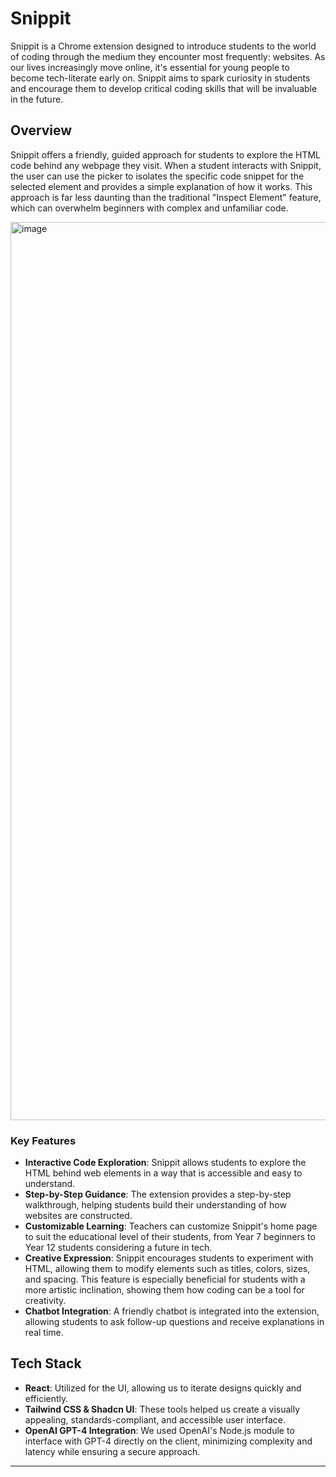 # Snippit

Snippit is a Chrome extension designed to introduce students to the world of coding through the medium they encounter most frequently: websites. As our lives increasingly move online, it's essential for young people to become tech-literate early on. Snippit aims to spark curiosity in students and encourage them to develop critical coding skills that will be invaluable in the future.

## Overview

Snippit offers a friendly, guided approach for students to explore the HTML code behind any webpage they visit. When a student interacts with Snippit, the user can use the picker to isolates the specific code snippet for the selected element and provides a simple explanation of how it works. This approach is far less daunting than the traditional "Inspect Element" feature, which can overwhelm beginners with complex and unfamiliar code.

<img width="1437" alt="image" src="https://github.com/user-attachments/assets/9e4a032b-cb24-46f1-89df-fa7030fd6bf7">


### Key Features
- **Interactive Code Exploration**: Snippit allows students to explore the HTML behind web elements in a way that is accessible and easy to understand.
- **Step-by-Step Guidance**: The extension provides a step-by-step walkthrough, helping students build their understanding of how websites are constructed.
- **Customizable Learning**: Teachers can customize Snippit's home page to suit the educational level of their students, from Year 7 beginners to Year 12 students considering a future in tech.
- **Creative Expression**: Snippit encourages students to experiment with HTML, allowing them to modify elements such as titles, colors, sizes, and spacing. This feature is especially beneficial for students with a more artistic inclination, showing them how coding can be a tool for creativity.
- **Chatbot Integration**: A friendly chatbot is integrated into the extension, allowing students to ask follow-up questions and receive explanations in real time.


## Tech Stack

- **React**: Utilized for the UI, allowing us to iterate designs quickly and efficiently.
- **Tailwind CSS & Shadcn UI**: These tools helped us create a visually appealing, standards-compliant, and accessible user interface.
- **OpenAI GPT-4 Integration**: We used OpenAI's Node.js module to interface with GPT-4 directly on the client, minimizing complexity and latency while ensuring a secure approach.

---

